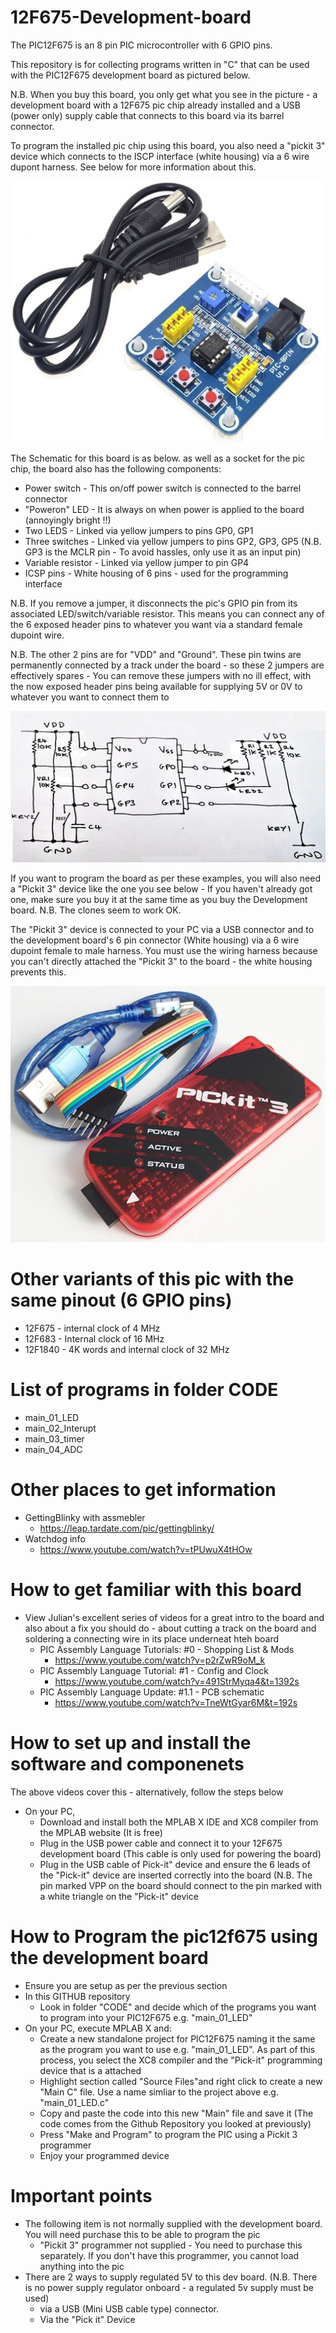 # 12F675-Development-board

The PIC12F675 is an 8 pin PIC microcontroller with 6 GPIO pins.  

This repository is for collecting programs written in "C" that can be used with the PIC12F675 development board as pictured below.

N.B. When you buy this board, you only get what you see in the picture - a development board with a 12F675 pic chip already installed and a USB (power only) supply cable that connects to this board via its barrel connector. 

To program the installed pic chip using this board, you also need a "pickit 3" device which connects to the ISCP interface (white housing) via a 6 wire dupont harness. See below for more information about this. 

<img src="images/12f675 board.jpg" alt="Dev board"/>


The Schematic for this board is as below. as well as a socket for the pic chip, the board also has the following components:
 - Power switch      - This on/off power switch is connected to the barrel connector 
 - "Poweron" LED     - It is always on when power is applied to the board (annoyingly bright !!)
 - Two LEDS          - Linked via yellow jumpers to pins GP0, GP1
 - Three switches    - Linked via yellow jumpers to pins GP2, GP3, GP5 (N.B. GP3 is the MCLR pin - To avoid hassles, only use it as an input pin)
 - Variable resistor - Linked via yellow jumper  to pin  GP4  
 - ICSP pins         - White housing of 6 pins - used for the programming interface

N.B. If you remove a jumper, it disconnects the pic's GPIO pin from its associated LED/switch/variable resistor. This means you can connect any of the 6 exposed header pins to whatever you want via a standard female dupoint wire. 

N.B. The other 2 pins are for "VDD" and "Ground". These pin twins are permanently connected by a track under the board - so these 2 jumpers are effectively spares - You can remove these jumpers with no ill effect, with the now exposed header pins being available for supplying 5V or 0V to whatever you want to connect them to

<img src="images/12f675 schematic.jpg" alt="Schematic"/>


If you want to program the board as per these examples, you will also need a "Pickit 3" device like the one you see below - If you haven't already got one, make sure you buy it at the same time as you buy the Development board. N.B. The clones seem to work OK. 

The "Pickit 3" device is connected to your PC via a USB connector and to the development board's 6 pin connector (White housing) via a 6 wire dupoint female to male harness. You must use the wiring harness because you can't directly attached the "Pickit 3" to the board - the white housing prevents this.

<img src="images/pickit3.jpg" alt="Pickit 3"/>

# Other variants of this pic with the same pinout (6 GPIO pins)
- 12F675  - internal clock of  4 MHz
- 12F683  - Internal clock of 16 MHz
- 12F1840 - 4K words and internal clock of 32 MHz


# List of programs in folder CODE
 - main_01_LED  
 - main_02_Interupt 	 
 - main_03_timer 	 	 
 - main_04_ADC 

# Other places to get information
 - GettingBlinky with assmebler
   - https://leap.tardate.com/pic/gettingblinky/
 - Watchdog info   
   - https://www.youtube.com/watch?v=tPUwuX4tHOw 


# How to get familiar with this board
- View Julian's excellent series of videos for a great intro to the board and also about a fix you should do - about cutting a track on the board and soldering a connecting wire in its place underneat hteh board
  - PIC Assembly Language Tutorials: #0 - Shopping List & Mods
    - https://www.youtube.com/watch?v=p2rZwR9oM_k
  - PIC Assembly Language Tutorial: #1 - Config and Clock
    - https://www.youtube.com/watch?v=491StrMyqa4&t=1392s
  - PIC Assembly Language Update: #1.1 - PCB schematic
    - https://www.youtube.com/watch?v=TneWtGyar6M&t=192s

# How to set up and install the software and componenets
The above videos cover this - alternatively, follow the steps below
- On your PC, 
  - Download and install both the MPLAB X IDE and XC8 compiler from the MPLAB website (It is free) 
  - Plug in the USB power cable and connect it to your 12F675 development board (This cable is only used for powering the board) 
  - Plug in the USB cable of Pick-it" device and ensure the 6 leads of the "Pick-it" device are inserted correctly into the board (N.B. The pin marked VPP on the board should connect to the pin marked with a white triangle on the "Pick-it" device  

# How to Program the pic12f675 using the development board
- Ensure you are setup as per the previous section
- In this GITHUB repository
  - Look in folder "CODE" and decide which of the programs you want to program into your PIC12F675 e.g. "main_01_LED"
- On your PC, execute MPLAB X and:
  - Create a new standalone project for PIC12F675 naming it the same as the program you want to use e.g. "main_01_LED". As part of this process, you select the XC8 compiler and the "Pick-it" programming device that is a attached 
  - Highlight section called "Source Files"and right click to create a new "Main C" file. Use a name simliar to the project above e.g. "main_01_LED.c"  
  - Copy and paste the code into this new "Main" file and save it (The code comes from the Github Repository you looked at previously)
  - Press "Make and Program" to program the PIC using a Pickit 3 programmer
  - Enjoy your programmed device



# Important points
- The following item is not normally supplied with the development board. You will need purchase this to be able to program the pic
  - "Pickit 3" programmer not supplied - You need to purchase this separately. If you don't have this programmer, you cannot load anything into the pic 
 - There are 2 ways to supply regulated 5V to this dev board. (N.B. There is no power supply regulator onboard - a regulated 5v supply must be used)
   - via a USB (Mini USB cable type) connector. 
   - Via the "Pick it" Device 



